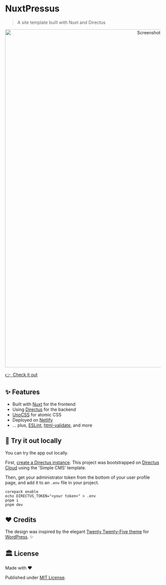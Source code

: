 # NuxtPressus

> A site template built with Nuxt and Directus

<p align="center">
  <a href="https://nuxtpressus.netlify.app/" target="_blank">
    <img width="1090" alt="Screenshot of nuxtpressus.netlify.app" src="https://github.com/user-attachments/assets/ffbc5a34-cc5d-4d25-84a9-6f05dff3ee65">
  </a>
</p>

[👉 &nbsp;Check it out](https://nuxtpressus.netlify.app/)

## ✨ Features

- Built with [Nuxt](https://nuxt.com/) for the frontend
- Using [Directus](https://directus.io/) for the backend
- [UnoCSS](https://unocss.dev/) for atomic CSS
- Deployed on [Netlify](https://www.netlify.com/)
- ... plus, [ESLint](https://eslint.org/), [html-validate](https://html-validate.org/), and more

## 🛝 Try it out locally

You can try the app out locally.

First, [create a Directus instance](https://docs.directus.io/getting-started/quickstart.html#quickstart-guide). This project was bootstrapped on [Directus Cloud](https://directus.cloud/account/register/) using the 'Simple CMS' template.

Then, get your administrator token from the bottom of your user profile page, and add it to an `.env` file in your project.

```
corepack enable
echo DIRECTUS_TOKEN="<your token>" > .env
pnpm i
pnpm dev
```

## ❤️ Credits

The design was inspired by the elegant [Twenty Twenty-Five theme](https://wordpress.com/theme/twentytwentyfive) for [WordPress](https://wordpress.org/). ✨

## 🏛️ License

Made with ❤️

Published under [MIT License](./LICENCE).
